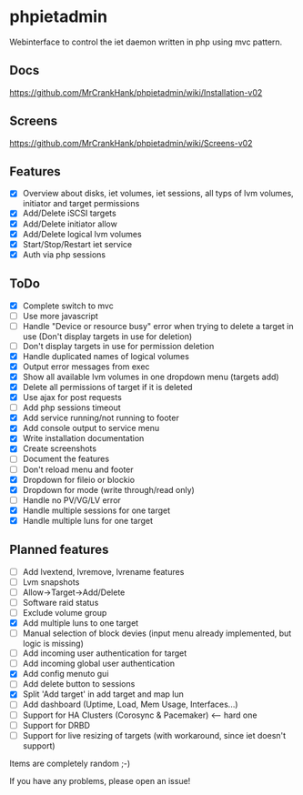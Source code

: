 # phpietadmin
Webinterface to control the iet daemon written in php using mvc pattern.

## Docs
https://github.com/MrCrankHank/phpietadmin/wiki/Installation-v02

## Screens
https://github.com/MrCrankHank/phpietadmin/wiki/Screens-v02

## Features
- [x] Overview about disks, iet volumes, iet sessions, all typs of lvm volumes, initiator and target permissions
- [x] Add/Delete iSCSI targets
- [x] Add/Delete initiator allow
- [x] Add/Delete logical lvm volumes
- [x] Start/Stop/Restart iet service
- [x] Auth via php sessions

## ToDo
- [x] Complete switch to mvc
- [ ] Use more javascript
- [ ] Handle "Device or resource busy" error when trying to delete a target in use (Don't display targets in use for deletion)
- [ ] Don't display targets in use for permission deletion
- [x] Handle duplicated names of logical volumes
- [x] Output error messages from exec
- [x] Show all available lvm volumes in one dropdown menu (targets add)
- [x] Delete all permissions of target if it is deleted
- [x] Use ajax for post requests
- [ ] Add php sessions timeout
- [x] Add service running/not running to footer
- [x] Add console output to service menu
- [x] Write installation documentation
- [x] Create screenshots
- [ ] Document the features
- [ ] Don't reload menu and footer
- [x] Dropdown for fileio or blockio
- [x] Dropdown for mode (write through/read only)
- [ ] Handle no PV/VG/LV error
- [x] Handle multiple sessions for one target
- [x] Handle multiple luns for one target

## Planned features
- [ ] Add lvextend, lvremove, lvrename features
- [ ] Lvm snapshots
- [ ] Allow->Target->Add/Delete
- [ ] Software raid status
- [ ] Exclude volume group
- [x] Add multiple luns to one target
- [ ] Manual selection of block devies (input menu already implemented, but logic is missing)
- [ ] Add incoming user authentication for target
- [ ] Add incoming global user authentication
- [x] Add config menuto gui
- [ ] Add delete button to sessions
- [x] Split 'Add target' in add target and map lun
- [ ] Add dashboard (Uptime, Load, Mem Usage, Interfaces...)
- [ ] Support for HA Clusters (Corosync & Pacemaker) <-- hard one
- [ ] Support for DRBD
- [ ] Support for live resizing of targets (with workaround, since iet doesn't support)

Items are completely random ;-)

If you have any problems, please open an issue!
